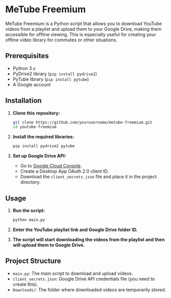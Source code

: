 # MeTube Freemium

MeTube Freemium is a Python script that allows you to download YouTube videos from a playlist and upload them to your Google Drive, making them accessible for offline viewing. This is especially useful for creating your offline video library for commutes or other situations.

## Prerequisites

- Python 3.x
- PyDrive2 library (`pip install pydrive2`)
- PyTube library (`pip install pytube`)
- A Google account

## Installation

1. **Clone this repository:**

    ```bash
    git clone https://github.com/yourusername/metube-freemium.git
    cd youtube-freemium
    ```

2. **Install the required libraries:**

    ```bash
    pip install pydrive2 pytube
    ```

3. **Set up Google Drive API:**

    - Go to [Google Cloud Console](https://console.cloud.google.com/).
    - Create a Desktop App OAuth 2.0 client ID.
    - Download the `client_secrets.json` file and place it in the project directory.

## Usage

1. **Run the script:**

    ```bash
    python main.py
    ```

2. **Enter the YouTube playlist link and Google Drive folder ID.**

3. **The script will start downloading the videos from the playlist and then will upload them to Google Drive.**

## Project Structure

- `main.py`: The main script to download and upload videos.
- `client_secrets.json`: Google Drive API credentials file (you need to create this).
- `Downloads/`: The folder where downloaded videos are temporarily stored.
